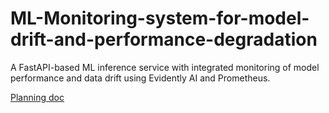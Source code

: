 # ML-Monitoring-system-for-model-drift-and-performance-degradation
A FastAPI-based ML inference service with integrated monitoring of model performance and data drift using Evidently AI and Prometheus.

[Planning doc](https://docs.google.com/document/d/15xdKI6FNmNespsRWUIYhiF2diZbcUP3nN_nlZnq9X74/edit?usp=sharing)
